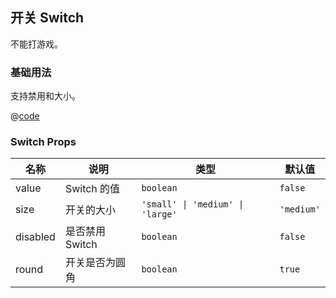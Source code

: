## 开关 Switch

不能打游戏。

### 基础用法

支持禁用和大小。

<Demo>
<SwitchBasicUsage />

@[code](@/SwitchBasicUsage.vue)
</Demo>

### Switch Props

|名称|说明|类型|默认值|
|---|---|---|---|
|value|Switch 的值|`boolean`|`false`|
|size|开关的大小|`'small' \| 'medium' \| 'large'`|`'medium'`|
|disabled|是否禁用Switch|`boolean`|`false`|
|round|开关是否为圆角|`boolean`|`true`|

